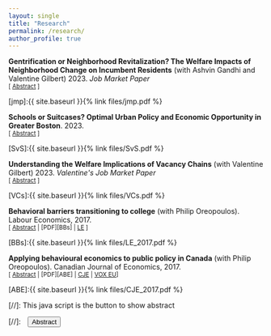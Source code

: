 ```yaml
---
layout: single
title: "Research"
permalink: /research/
author_profile: true
---
```


**Gentrification or Neighborhood Revitalization? The Welfare Impacts of Neighborhood Change on Incumbent Residents** (with Ashvin Gandhi and Valentine Gilbert) 2023. *Job Market Paper*<br/> <small>[ <a href="#/" onclick="visib('jmp')">Abstract</a> ]</small>

<div id="jmp" style="display: none; text-align: justify; line-height: 1.2" ><small>
Coming soon.
</small><br><br/></div>

[jmp]:{{ site.baseurl }}{% link files/jmp.pdf %} 

**Schools or Suitcases? Optimal Urban Policy and Economic Opportunity in Greater Boston**. 2023. <br/> <small>[ <a href="#/" onclick="visib('SvS')">Abstract</a> ]</small>

<div id="SvS" style="display: none; text-align: justify; line-height: 1.2" ><small>
Coming soon.
</small><br><br/></div>

[SvS]:{{ site.baseurl }}{% link files/SvS.pdf %}

**Understanding the Welfare Implications of Vacancy Chains** (with Valentine Gilbert) 2023. *Valentine's Job Market Paper* <br/> <small>[ <a href="#/" onclick="visib('VCs')">Abstract</a> ]</small>

<div id="VCs" style="display: none; text-align: justify; line-height: 1.2" ><small>
Coming soon. 
</small><br><br/></div>

[VCs]:{{ site.baseurl }}{% link files/VCs.pdf %}

**Behavioral barriers transitioning to college**  (with Philip Oreopoulos). Labour Economics, 2017. <br/>
<small>[ <a href="#/" onclick="visib('BBs')">Abstract</a> | [PDF][BBs] | [LE][BBs_LE] ]</small>

<div id="BBs" style="display: none; text-align: justify; line-height: 1.2" ><small>
This paper presents a review of mostly experimental evidence demonstrating the potential usefulness of simplifying the college admission and enrollment process. Seemingly small differences in the process of students transitioning to college often determine whether some matriculate or not. Behavioral models that imply the possibility of sub-optimal long-run outcomes may be needed to better explain these results. We argue that the model which fits the results best is one where some students are inattentive to their college possibilities and therefore let opportunity slip by. Making the process to get to college easier and more salient helps offset this inattentiveness and prevents some exiting high school from falling through the cracks.
</small><br><br/></div>

[BBs]:{{ site.baseurl }}{% link files/LE_2017.pdf %}

[BBs_LE]: https://www.sciencedirect.com/science/article/pii/S0927537117300556

**Applying behavioural economics to public policy in Canada**  (with Philip Oreopoulos). Canadian Journal of Economics, 2017. <br/>
<small>[ <a href="#/" onclick="visib('ABE')">Abstract</a> | [PDF][ABE] | [CJE][ABE_CJE] | [VOX EU][ABE_VOX]]</small>

<div id="ABE" style="display: none; text-align: justify; line-height: 1.2" ><small>
Behavioural economics incorporates ideas from psychology, sociology and neuroscience to better predict how individuals make long-term decisions. Often the ideas adopted include present or inattention bias, both potentially leading to suboptimal outcomes. But these models also point to opportunities for effective, low-cost government policies that can have meaningful positive effects on people's long-term well-being. The last decade has been marked by a growing interest from governments the world over in using behavioural economics to inform policy decisions. This is true of Canada as well. In this paper we discuss the increasingly important role behavioural economics plays in Canadian public policy. We first contextualize government policies that have incorporated insights from behavioural economics by outlining a collection of models of intertemporal choice. We then present examples of public policy initiatives that are based upon findings in the field, placing particular emphasis on Canadian initiatives. We also document future opportunities, challenges and limitations.
</small><br><br/></div>

[ABE]:{{ site.baseurl }}{% link files/CJE_2017.pdf %}

[ABE_CJE]: https://onlinelibrary.wiley.com/doi/abs/10.1111/caje.12272

[ABE_VOX]: https://cepr.org/voxeu/columns/when-behavioural-economics-meets-randomised-control-trials-examples-canadian-public

[//]: This java script is the button to show abstract
<script>
 function visib(id) {
  var x = document.getElementById(id);
  if (x.style.display === "block") {
    x.style.display = "none";
  } else {
    x.style.display = "block";
  }
}
</script>

[//]:&emsp;<button onclick="visib('polariz')" class="btn btn--inverse btn--small">Abstract</button>
